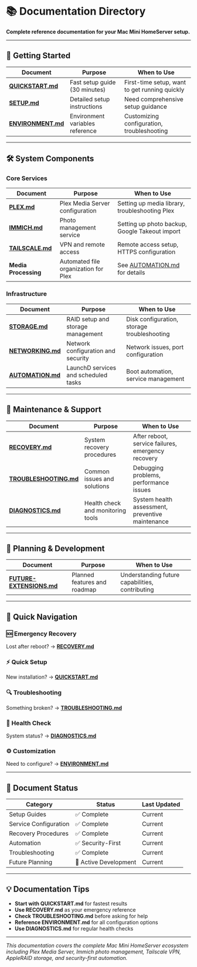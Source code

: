 # 📚 Documentation Directory

**Complete reference documentation for your Mac Mini HomeServer setup.**

---

## 🚀 **Getting Started**

| Document | Purpose | When to Use |
|----------|---------|-------------|
| **[QUICKSTART.md](QUICKSTART.md)** | Fast setup guide (30 minutes) | First-time setup, want to get running quickly |
| **[SETUP.md](SETUP.md)** | Detailed setup instructions | Need comprehensive setup guidance |
| **[ENVIRONMENT.md](ENVIRONMENT.md)** | Environment variables reference | Customizing configuration, troubleshooting |

---

## 🛠️ **System Components**

### Core Services
| Document | Purpose | When to Use |
|----------|---------|-------------|
| **[PLEX.md](PLEX.md)** | Plex Media Server configuration | Setting up media library, troubleshooting Plex |
| **[IMMICH.md](IMMICH.md)** | Photo management service | Setting up photo backup, Google Takeout import |
| **[TAILSCALE.md](TAILSCALE.md)** | VPN and remote access | Remote access setup, HTTPS configuration |
| **Media Processing** | Automated file organization for Plex | See [AUTOMATION.md](AUTOMATION.md#media-processing) for details |

### Infrastructure
| Document | Purpose | When to Use |
|----------|---------|-------------|
| **[STORAGE.md](STORAGE.md)** | RAID setup and storage management | Disk configuration, storage troubleshooting |
| **[NETWORKING.md](NETWORKING.md)** | Network configuration and security | Network issues, port configuration |
| **[AUTOMATION.md](AUTOMATION.md)** | LaunchD services and scheduled tasks | Boot automation, service management |

---

## 🔧 **Maintenance & Support**

| Document | Purpose | When to Use |
|----------|---------|-------------|
| **[RECOVERY.md](RECOVERY.md)** | System recovery procedures | After reboot, service failures, emergency recovery |
| **[TROUBLESHOOTING.md](TROUBLESHOOTING.md)** | Common issues and solutions | Debugging problems, performance issues |
| **[DIAGNOSTICS.md](DIAGNOSTICS.md)** | Health check and monitoring tools | System health assessment, preventive maintenance |

---

## 🔮 **Planning & Development**

| Document | Purpose | When to Use |
|----------|---------|-------------|
| **[FUTURE-EXTENSIONS.md](FUTURE-EXTENSIONS.md)** | Planned features and roadmap | Understanding future capabilities, contributing |

---

## 📖 **Quick Navigation**

### **🆘 Emergency Recovery**
Lost after reboot? → **[RECOVERY.md](RECOVERY.md)**

### **⚡ Quick Setup**
New installation? → **[QUICKSTART.md](QUICKSTART.md)**

### **🔍 Troubleshooting**
Something broken? → **[TROUBLESHOOTING.md](TROUBLESHOOTING.md)**

### **🏥 Health Check**
System status? → **[DIAGNOSTICS.md](DIAGNOSTICS.md)**

### **⚙️ Customization**
Need to configure? → **[ENVIRONMENT.md](ENVIRONMENT.md)**

---

## 🎯 **Document Status**

| Category | Status | Last Updated |
|----------|--------|--------------|
| Setup Guides | ✅ Complete | Current |
| Service Configuration | ✅ Complete | Current |
| Recovery Procedures | ✅ Complete | Current |
| Automation | ✅ Security-First | Current |
| Troubleshooting | ✅ Complete | Current |
| Future Planning | 🔄 Active Development | Current |

---

## 💡 **Documentation Tips**

- **Start with QUICKSTART.md** for fastest results
- **Use RECOVERY.md** as your emergency reference
- **Check TROUBLESHOOTING.md** before asking for help
- **Reference ENVIRONMENT.md** for all configuration options
- **Use DIAGNOSTICS.md** for regular health checks

---

*This documentation covers the complete Mac Mini HomeServer ecosystem including Plex Media Server, Immich photo management, Tailscale VPN, AppleRAID storage, and security-first automation.*